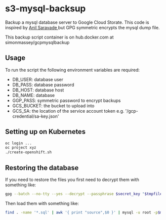 # s3-mysql-backsup

Backup a mysql database server to Google Cloud Storate. This code is inspired by [Anil Saravade
](https://medium.com/searce/cronjob-to-backup-mysql-on-gke-23bb706d9bbf) but GPG symmetric encrypts the mysql dump file. 

This backup script container is on hub.docker.com at simonmassey/gcpmysqlbackup

## Usage

To run the script the following environment variables are required: 

 * DB_USER: database user
 * DB_PASS: database password
 * DB_HOST: database host
 * DB_NAME: database
 * GGP_PASS: symmetric password to encrypt backups
 * GCS_BUCKET: the bucket to upload into
 * GCS_SA: the location of the service account token e.g. '/gcp-credential/sa-key.json'


## Setting up on Kubernetes

```sh
oc login ...
oc project xyz
./create-openshift.sh
```

## Restoring the database

If you need to restore the files you first need to decrypt them with something like: 

```sh
gpg --batch --no-tty --yes --decrypt --passphrase $secret_key "$tmpfile"
```

Then load them with something like: 

```sh
find . -name '*.sql' | awk '{ print "source",$0 }' | mysql -u root -p$mysqlpass -h you.host.com -P 3306 --batch
```
